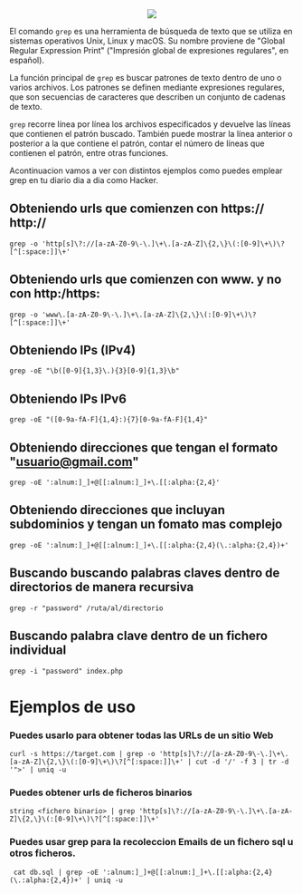 
<center><img src="https://i.ibb.co/84M3SLP/maxresdefault-1.png"></center>

El comando `grep` es una herramienta de búsqueda de texto que se utiliza en sistemas operativos Unix, Linux y macOS. Su nombre proviene de "Global Regular Expression Print" ("Impresión global de expresiones regulares", en español).

La función principal de `grep` es buscar patrones de texto dentro de uno o varios archivos. Los patrones se definen mediante expresiones regulares, que son secuencias de caracteres que describen un conjunto de cadenas de texto.

`grep` recorre línea por línea los archivos especificados y devuelve las líneas que contienen el patrón buscado. También puede mostrar la línea anterior o posterior a la que contiene el patrón, contar el número de líneas que contienen el patrón, entre otras funciones.

Acontinuacion vamos a ver con distintos ejemplos como puedes emplear grep en tu diario dia a dia como Hacker.

## Obteniendo urls que comienzen con https:// http://

``` grep -o 'http[s]\?://[a-zA-Z0-9\-\.]\+\.[a-zA-Z]\{2,\}\(:[0-9]\+\)\?[^[:space:]]\+'  ``` 

## Obteniendo urls que comienzen con www. y no con http:/https:

``` grep -o 'www\.[a-zA-Z0-9\-\.]\+\.[a-zA-Z]\{2,\}\(:[0-9]\+\)\?[^[:space:]]\+' ```


## Obteniendo IPs (IPv4) 

```grep -oE "\b([0-9]{1,3}\.){3}[0-9]{1,3}\b" ```


## Obteniendo IPs IPv6

```grep -oE "([0-9a-fA-F]{1,4}:){7}[0-9a-fA-F]{1,4}"```


## Obteniendo direcciones que tengan el formato "usuario@gmail.com"

```grep -oE ':alnum:]_]+@[[:alnum:]_]+\.[[:alpha:{2,4}' ```

## Obteniendo direcciones que incluyan subdominios y tengan un fomato mas complejo

```grep -oE ':alnum:]_]+@[[:alnum:]_]+\.[[:alpha:{2,4}(\.:alpha:{2,4})+'```


## Buscando buscando palabras claves dentro de directorios de manera recursiva

```grep -r "password" /ruta/al/directorio```


## Buscando palabra clave dentro de un fichero individual

```grep -i "password" index.php```


# Ejemplos de uso


### Puedes usarlo para obtener todas las URLs de un sitio Web

```curl -s https://target.com | grep -o 'http[s]\?://[a-zA-Z0-9\-\.]\+\.[a-zA-Z]\{2,\}\(:[0-9]\+\)\?[^[:space:]]\+' | cut -d '/' -f 3 | tr -d '">' | uniq -u```

### Puedes obtener urls de ficheros binarios

```string <fichero binario> | grep 'http[s]\?://[a-zA-Z0-9\-\.]\+\.[a-zA-Z]\{2,\}\(:[0-9]\+\)\?[^[:space:]]\+' ``` 

### Puedes usar grep para la recoleccion Emails de un fichero sql u otros ficheros.

``` cat db.sql | grep -oE ':alnum:]_]+@[[:alnum:]_]+\.[[:alpha:{2,4}(\.:alpha:{2,4})+' | uniq -u```

